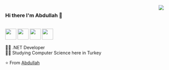 <img align='right' src="https://github-readme-stats.vercel.app/api?username=AbdullahOztuurkk&show_icons=true">

### Hi there I'm Abdullah :lemon:
<br>
<a href="abdullahoztuurkk.github.io" target="_blank"><img height="35" src="https://cdn0.iconfinder.com/data/icons/website-design-4/468/World_map_with_pointer_icon-256.png"></a>
<a href="https://www.instagram.com/abdullah_oztuurkk/?hl=tr" target="_blank"><img height="35" src="https://www.vectorlogo.zone/logos/instagram/instagram-icon.svg"></a>
<a href="mailto:oabdullahozturk@yandex.com.tr" target="_blank"><img height="35" src="https://www.vectorlogo.zone/logos/gmail/gmail-icon.svg"></a>
<a href="https://www.linkedin.com/in/abdullah-ozturk/" target="_blank"><img height="35" src="https://www.vectorlogo.zone/logos/linkedin/linkedin-icon.svg"></a>

<br>

👨‍💻 .NET Developer  
👨‍🎓 Studying Computer Science here in Turkey  

⭐️ From [Abdullah](https://github.com/AbdullahOztuurkk)
